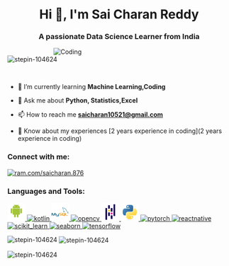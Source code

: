 <h1 align="center">Hi 👋, I'm Sai Charan Reddy</h1>
<h3 align="center">A passionate Data Science Learner from India</h3>
<img align="right" alt="Coding" width="400" src="https://qph.cf2.quoracdn.net/main-qimg-3c919d3b58bdef3f7f42b86c3c9e5479">

<p align="left"> <img src="https://komarev.com/ghpvc/?username=stepin-104624&label=Profile%20views&color=0e75b6&style=flat" alt="stepin-104624" /> </p>

<p align="left"> <a href="https://twitter.com/" target="blank"><img src="https://img.shields.io/twitter/follow/?logo=twitter&style=for-the-badge" alt="" /></a> </p>

- 🌱 I’m currently learning **Machine Learning,Coding**

- 💬 Ask me about **Python, Statistics,Excel**

- 📫 How to reach me **saicharan10521@gmail.com**

- 📄 Know about my experiences [2 years experience in coding](2 years experience in coding)

<h3 align="left">Connect with me:</h3>
<p align="left">
<a href="https://instagram.com/ram.com/saicharan.876" target="blank"><img align="center" src="https://raw.githubusercontent.com/rahuldkjain/github-profile-readme-generator/master/src/images/icons/Social/instagram.svg" alt="ram.com/saicharan.876" height="30" width="40" /></a>
</p>

<h3 align="left">Languages and Tools:</h3>
<p align="left"> <a href="https://developer.android.com" target="_blank" rel="noreferrer"> <img src="https://raw.githubusercontent.com/devicons/devicon/master/icons/android/android-original-wordmark.svg" alt="android" width="40" height="40"/> </a> <a href="https://kotlinlang.org" target="_blank" rel="noreferrer"> <img src="https://www.vectorlogo.zone/logos/kotlinlang/kotlinlang-icon.svg" alt="kotlin" width="40" height="40"/> </a> <a href="https://www.mysql.com/" target="_blank" rel="noreferrer"> <img src="https://raw.githubusercontent.com/devicons/devicon/master/icons/mysql/mysql-original-wordmark.svg" alt="mysql" width="40" height="40"/> </a> <a href="https://opencv.org/" target="_blank" rel="noreferrer"> <img src="https://www.vectorlogo.zone/logos/opencv/opencv-icon.svg" alt="opencv" width="40" height="40"/> </a> <a href="https://pandas.pydata.org/" target="_blank" rel="noreferrer"> <img src="https://raw.githubusercontent.com/devicons/devicon/2ae2a900d2f041da66e950e4d48052658d850630/icons/pandas/pandas-original.svg" alt="pandas" width="40" height="40"/> </a> <a href="https://www.python.org" target="_blank" rel="noreferrer"> <img src="https://raw.githubusercontent.com/devicons/devicon/master/icons/python/python-original.svg" alt="python" width="40" height="40"/> </a> <a href="https://pytorch.org/" target="_blank" rel="noreferrer"> <img src="https://www.vectorlogo.zone/logos/pytorch/pytorch-icon.svg" alt="pytorch" width="40" height="40"/> </a> <a href="https://reactnative.dev/" target="_blank" rel="noreferrer"> <img src="https://reactnative.dev/img/header_logo.svg" alt="reactnative" width="40" height="40"/> </a> <a href="https://scikit-learn.org/" target="_blank" rel="noreferrer"> <img src="https://upload.wikimedia.org/wikipedia/commons/0/05/Scikit_learn_logo_small.svg" alt="scikit_learn" width="40" height="40"/> </a> <a href="https://seaborn.pydata.org/" target="_blank" rel="noreferrer"> <img src="https://seaborn.pydata.org/_images/logo-mark-lightbg.svg" alt="seaborn" width="40" height="40"/> </a> <a href="https://www.tensorflow.org" target="_blank" rel="noreferrer"> <img src="https://www.vectorlogo.zone/logos/tensorflow/tensorflow-icon.svg" alt="tensorflow" width="40" height="40"/> </a> </p>

<p><img align="left" src="https://github-readme-stats.vercel.app/api/top-langs?username=stepin-104624&show_icons=true&locale=en&layout=compact" alt="stepin-104624" /></p>

<p>&nbsp;<img align="center" src="https://github-readme-stats.vercel.app/api?username=stepin-104624&show_icons=true&locale=en" alt="stepin-104624" /></p>

<p><img align="center" src="https://github-readme-streak-stats.herokuapp.com/?user=stepin-104624&" alt="stepin-104624" /></p>
